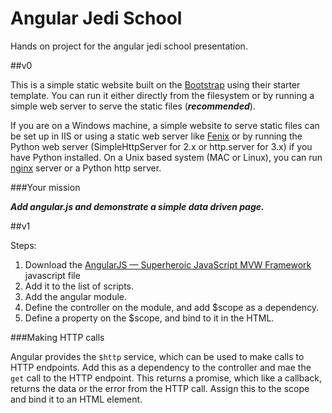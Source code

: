 Angular Jedi School
===================

Hands on project for the angular jedi school presentation.

##v0

This is a simple static website built on the [Bootstrap](http://getbootstrap.com/) using their starter template. You can run it either directly from the filesystem or by running a simple web server to serve the static files (***recommended***).

If you are on a Windows machine, a simple website to serve static files can be set up in IIS or using a static web server like [Fenix](http://fenixwebserver.com/) or by running the Python web server (SimpleHttpServer for 2.x or http.server for 3.x) if you have Python installed. On a Unix based system (MAC or Linux), you can run [nginx](http://nginx.com/) server or a Python http server.

###Your mission

***Add angular.js and demonstrate a simple data driven page.***

##v1

Steps:

1.	Download the [AngularJS — Superheroic JavaScript MVW Framework](https://angularjs.org/) javascript file
2.	Add it to the list of scripts.
3.	Add the angular module.
4.	Define the controller on the module, and add $scope as a dependency.
5.	Define a property on the $scope, and bind to it in the HTML.

###Making HTTP calls

Angular provides the `$http` service, which can be used to make calls to HTTP endpoints. Add this as a dependency to the controller and mae the `get` call to the HTTP endpoint. This returns a promise, which like a callback, returns the data or the error from the HTTP call. Assign this to the scope and bind it to an HTML element.
